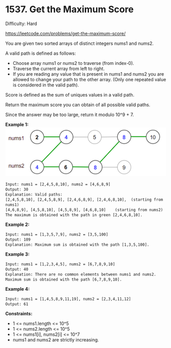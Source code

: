 # 1537. Get the Maximum Score

Difficulty: Hard

https://leetcode.com/problems/get-the-maximum-score/

You are given two sorted arrays of distinct integers nums1 and nums2.

A valid path is defined as follows:

* Choose array nums1 or nums2 to traverse (from index-0).
* Traverse the current array from left to right.
* If you are reading any value that is present in nums1 and nums2 you are allowed to change your path to the other array. (Only one repeated value is considered in the valid path).

Score is defined as the sum of uniques values in a valid path.

Return the maximum score you can obtain of all possible valid paths.

Since the answer may be too large, return it modulo 10^9 + 7.

**Example 1:**  
![ex1](ex1.png)
```
Input: nums1 = [2,4,5,8,10], nums2 = [4,6,8,9]
Output: 30
Explanation: Valid paths:
[2,4,5,8,10], [2,4,5,8,9], [2,4,6,8,9], [2,4,6,8,10],  (starting from nums1)
[4,6,8,9], [4,5,8,10], [4,5,8,9], [4,6,8,10]    (starting from nums2)
The maximum is obtained with the path in green [2,4,6,8,10].
```

**Example 2:**
```
Input: nums1 = [1,3,5,7,9], nums2 = [3,5,100]
Output: 109
Explanation: Maximum sum is obtained with the path [1,3,5,100].
```

**Example 3:**
```
Input: nums1 = [1,2,3,4,5], nums2 = [6,7,8,9,10]
Output: 40
Explanation: There are no common elements between nums1 and nums2.
Maximum sum is obtained with the path [6,7,8,9,10].
```

**Example 4:**
```
Input: nums1 = [1,4,5,8,9,11,19], nums2 = [2,3,4,11,12]
Output: 61
```

**Constraints:**

* 1 <= nums1.length <= 10^5
* 1 <= nums2.length <= 10^5
* 1 <= nums1[i], nums2[i] <= 10^7
* nums1 and nums2 are strictly increasing.
